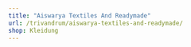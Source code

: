 ```yaml
---
title: "Aiswarya Textiles And Readymade"
url: /trivandrum/aiswarya-textiles-and-readymade/
shop: Kleidung
---
```

